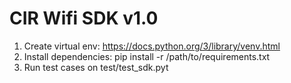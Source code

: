 # CIR Wifi SDK v1.0

1. Create virtual env: https://docs.python.org/3/library/venv.html
2. Install dependencies: pip install -r /path/to/requirements.txt
3. Run test cases on test/test_sdk.pyt
